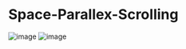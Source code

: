 # Space-Parallex-Scrolling

![image](https://github.com/kunal7216/Space-Parallex-Scrolling/assets/112888767/83808780-72ac-4886-80bb-94c1f77a56ba)
![image](https://github.com/kunal7216/Space-Parallex-Scrolling/assets/112888767/ced00391-d3f1-4cf0-8a89-02f65b11db77)
